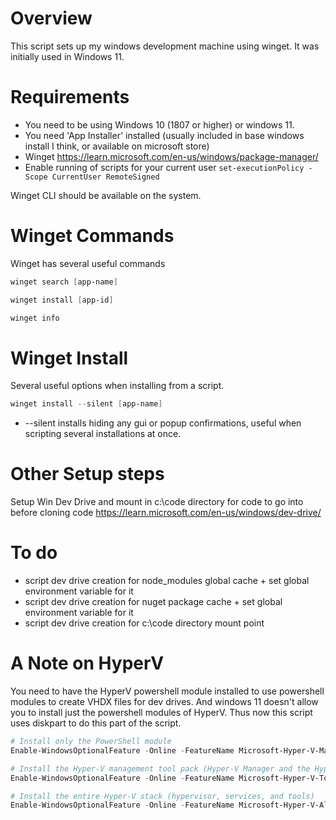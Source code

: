 # Overview

This script sets up my windows development machine using winget. It was initially used in Windows 11.

# Requirements

- You need to be using Windows 10 (1807 or higher) or windows 11.
- You need 'App Installer' installed (usually included in base windows install I think, or available on microsoft store)
- Winget https://learn.microsoft.com/en-us/windows/package-manager/
- Enable running of scripts for your current user
  `set-executionPolicy -Scope CurrentUser RemoteSigned`

Winget CLI should be available on the system.

# Winget Commands

Winget has several useful commands

```ps1
winget search [app-name]

winget install [app-id]

winget info
```

# Winget Install

Several useful options when installing from a script.

```ps1
winget install --silent [app-name]

```

- --silent installs hiding any gui or popup confirmations, useful when scripting several installations at once.

# Other Setup steps

Setup Win Dev Drive and mount in c:\code directory for code to go into before cloning code
https://learn.microsoft.com/en-us/windows/dev-drive/

# To do

- script dev drive creation for node_modules global cache + set global environment variable for it
- script dev drive creation for nuget package cache + set global environment variable for it
- script dev drive creation for c:\code directory mount point

# A Note on HyperV

You need to have the HyperV powershell module installed to use powershell modules to create VHDX files for dev drives. And windows 11 doesn't allow you to install just the powershell modules of HyperV. Thus now this script uses diskpart to do this part of the script.

```ps1
# Install only the PowerShell module
Enable-WindowsOptionalFeature -Online -FeatureName Microsoft-Hyper-V-Management-PowerShell

# Install the Hyper-V management tool pack (Hyper-V Manager and the Hyper-V PowerShell module)
Enable-WindowsOptionalFeature -Online -FeatureName Microsoft-Hyper-V-Tools-All

# Install the entire Hyper-V stack (hypervisor, services, and tools)
Enable-WindowsOptionalFeature -Online -FeatureName Microsoft-Hyper-V-All
```
